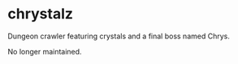 # chrystalz
Dungeon crawler featuring crystals and a final boss named Chrys.

No longer maintained.
